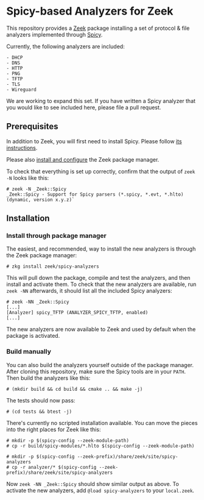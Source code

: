
# Spicy-based Analyzers for Zeek

This repository provides a [Zeek](https://github.com/zeek/zeek)
package installing a set of protocol & file analyzers implemented
through [Spicy](https://github.com/zeek/spicy).

Currently, the following analyzers are included:

    - DHCP
    - DNS
    - HTTP
    - PNG
    - TFTP
    - TLS
    - Wireguard

We are working to expand this set. If you have written a Spicy
analyzer that you would like to see included here, please file a pull
request.

## Prerequisites

In addition to Zeek, you will first need to install Spicy. Please
follow [its instructions](https://docs.zeek.org/projects/spicy/en/latest/installation.html).

Please also [install and configure](https://docs.zeek.org/projects/package-manager/en/stable/quickstart.html)
the Zeek package manager.

To check that everything is set up correctly, confirm that the output of
`zeek -N` looks like this:

    # zeek -N _Zeek::Spicy
    _Zeek::Spicy - Support for Spicy parsers (*.spicy, *.evt, *.hlto) (dynamic, version x.y.z)`

## Installation

### Install through package manager

The easiest, and recommended, way to install the new analyzers is
through the Zeek package manager:

    # zkg install zeek/spicy-analyzers

This will pull down the package, compile and test the analyzers, and
then install and activate them. To check that the new analyzers are
available, run `zeek -NN` afterwards, it should list all the included
Spicy analyzers:

    # zeek -NN _Zeek::Spicy
    [...]
    [Analyzer] spicy_TFTP (ANALYZER_SPICY_TFTP, enabled)
    [...]

The new analyzers are now available to Zeek and used by default when
the package is activated.

### Build manually

You can also build the analyzers yourself outside of the package
manager. After cloning this repository, make sure the Spicy tools are
in your `PATH`. Then build the analyzers like this:

    # (mkdir build && cd build && cmake .. && make -j)

The tests should now pass:

    # (cd tests && btest -j)

There's currently no scripted installation available. You can move the
pieces into the right places for Zeek like this:

    # mkdir -p $(spicy-config --zeek-module-path)
    # cp -r build/spicy-modules/*.hlto $(spicy-config --zeek-module-path)

    # mkdir -p $(spicy-config --zeek-prefix)/share/zeek/site/spicy-analyzers
    # cp -r analyzer/* $(spicy-config --zeek-prefix)/share/zeek/site/spicy-analyzers

Now `zeek -NN _Zeek::Spicy` should show similar output as above. To
activate the new analyzers, add `@load spicy-analyzers` to your
`local.zeek`.
